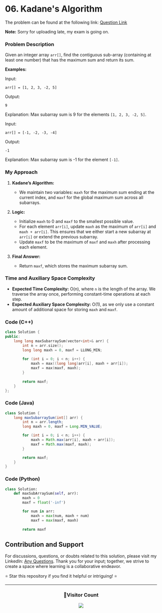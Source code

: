 # **06. Kadane's Algorithm**

The problem can be found at the following link: [Question Link](https://www.geeksforgeeks.org/problems/kadanes-algorithm-1587115620/1)

**Note:** Sorry for uploading late, my exam is going on.

### Problem Description

Given an integer array `arr[]`, find the contiguous sub-array (containing at least one number) that has the maximum sum and return its sum.

**Examples:**

Input: 
```
arr[] = [1, 2, 3, -2, 5]
```
Output: 
```
9
```
Explanation: Max subarray sum is 9 for the elements `[1, 2, 3, -2, 5]`.

Input: 
```
arr[] = [-1, -2, -3, -4]
```
Output: 
```
-1
```
Explanation: Max subarray sum is -1 for the element `[-1]`.

### My Approach

1. **Kadane’s Algorithm:**
   - We maintain two variables: `maxh` for the maximum sum ending at the current index, and `maxf` for the global maximum sum across all subarrays.

2. **Logic:**
   - Initialize `maxh` to 0 and `maxf` to the smallest possible value.
   - For each element `arr[i]`, update `maxh` as the maximum of `arr[i]` and `maxh + arr[i]`. This ensures that we either start a new subarray at `arr[i]` or extend the previous subarray.
   - Update `maxf` to be the maximum of `maxf` and `maxh` after processing each element.

3. **Final Answer:**
   - Return `maxf`, which stores the maximum subarray sum.

### Time and Auxiliary Space Complexity

- **Expected Time Complexity:** O(n), where `n` is the length of the array. We traverse the array once, performing constant-time operations at each step.
- **Expected Auxiliary Space Complexity:** O(1), as we only use a constant amount of additional space for storing `maxh` and `maxf`.

### Code (C++)

```cpp
class Solution {
public:
    long long maxSubarraySum(vector<int>& arr) {
        int n = arr.size();
        long long maxh = 0, maxf = LLONG_MIN;
        
        for (int i = 0; i < n; i++) {
            maxh = max((long long)arr[i], maxh + arr[i]);
            maxf = max(maxf, maxh);
        }
        
        return maxf;
    }
};
```

### Code (Java)

```java
class Solution {
    long maxSubarraySum(int[] arr) {
        int n = arr.length;
        long maxh = 0, maxf = Long.MIN_VALUE;

        for (int i = 0; i < n; i++) {
            maxh = Math.max(arr[i], maxh + arr[i]);
            maxf = Math.max(maxf, maxh);
        }

        return maxf;
    }
}
```

### Code (Python)

```python
class Solution:
    def maxSubArraySum(self, arr):
        maxh = 0
        maxf = float('-inf')

        for num in arr:
            maxh = max(num, maxh + num)
            maxf = max(maxf, maxh)
        
        return maxf
```

## Contribution and Support

For discussions, questions, or doubts related to this solution, please visit my LinkedIn: [Any Questions](https://www.linkedin.com/in/het-patel-8b110525a/). Thank you for your input; together, we strive to create a space where learning is a collaborative endeavor.

⭐ Star this repository if you find it helpful or intriguing! ⭐

---
<div align=center>
  <h3><b>📍Visitor Count</b></h3>
</div>

<p align="center">   
  <img src="https://profile-counter.glitch.me/Hunterdii/count.svg" />  
</p>
